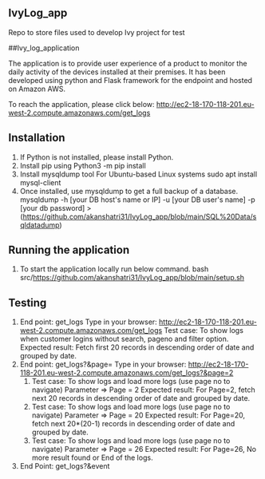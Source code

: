 ## IvyLog_app
Repo to store files used to develop Ivy project for test

##Ivy_log_application

The application is to provide user experience of a product to monitor the daily activity of the devices installed at their premises. It has been developed using python and Flask framework for the endpoint and hosted on Amazon AWS.

To reach the application, please click below:
http://ec2-18-170-118-201.eu-west-2.compute.amazonaws.com/get_logs

## Installation
1.	If Python is not installed, please install Python.
2.	Install pip using 
    Python3 -m pip install
3.	Install mysqldump tool
    For Ubuntu-based Linux systems
    sudo apt install mysql-client
4.  Once installed, use mysqldump to get a full backup of a database.
    mysqldump -h [your DB host's name or IP] -u [your DB user's name] -p [your db password] >       (https://github.com/akanshatri31/IvyLog_app/blob/main/SQL%20Data/sqldatadump)

## Running the application
1.	To start the application locally run below command.
             bash src/https://github.com/akanshatri31/IvyLog_app/blob/main/setup.sh
             
## Testing
1.  End point: get_logs
    Type in your browser: http://ec2-18-170-118-201.eu-west-2.compute.amazonaws.com/get_logs
    Test case: To show logs when customer logins without search, pageno and filter option.
    Expected result: Fetch first 20 records in descending order of date and grouped by date.
2.  End point: get_logs?&page=
    Type in your browser: http://ec2-18-170-118-201.eu-west-2.compute.amazonaws.com/get_logs?&page=2
    1.  Test case: To show logs and load more logs (use page no to navigate)
        Parameter => Page = 2
        Expected result: For Page=2, fetch next 20 records in descending order of date and grouped by date.
    2.  Test case: To show logs and load more logs (use page no to navigate)
        Parameter => Page = 20
        Expected result: For Page=20, fetch next 20*(20-1) records in descending order of date and grouped by date. 
    3. Test case: To show logs and load more logs (use page no to navigate)
        Parameter => Page = 26
        Expected result: For Page=26, No more result found or End of the logs.
3. End Point: get_logs?&event
    
    
    
             




